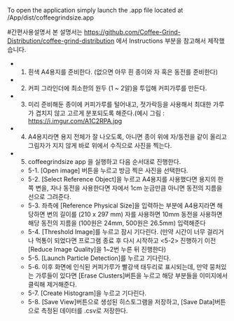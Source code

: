To open the application simply launch the .app file located at /App/dist/coffeegrindsize.app

#간편사용설명서
본 설명서는 https://github.com/Coffee-Grind-Distribution/coffee-grind-distribution 에서 Instructions 부분을 참고해서 제작했습니다.

* 1. 흰색 A4용지를 준비한다. (없으면 아무 흰 종이와 자 혹은 동전를 준비한다)
* 2. 커피 그라인더에 최소한의 원두 (1 ~ 2알)을 투입해 커피가루를 만든다.
* 3. 미리 준비해둔 종이에 커피가루를 털어내고, 젓가락등을 사용해서 최대한 가루가 겹치지 않고 고르게 분포되도록 해준다.(예시 그림 : https://i.imgur.com/A1C2RPA.jpg
* 4. A4용지라면 용지 전체가 잘 나오도록, 아니면 종이 위에 자/동전을 같이 올리고 그림자가 지지 않게 바로 위에서 수직으로 사진을 찍는다.
* 5. coffeegrindsize app 을 실행하고 다음 순서대로 진행한다.
	- 5-1.  [Open image] 버튼을 누르고 방금 찍은 사진을 선택한다.
	- 5-2.  [Select Reference Object]을 누르고 A4용지를 사용했다면 용지의 한쪽 변을, 자나 동전을 사용한다면 자에서 1cm 눈금만큼 아니면 동전의 지름을 선으로 그려준다.
	- 5-3.  좌측에 [Reference Physical Size]을 입력하는 부분에 
		        A4용지라면 해당하면 변의 길이를 (210 x 297 mm)
		        자를 사용하면 10mm
		        동전을 사용하면 해당 동전의 지름을 (100원은 24mm, 500원은 26.5mm)
	        입력해준다
	- 5-4.  [Threshold Image]를 누르고 잠시 기다린다. (만약 시간이 너무 걸리거나 먹통이 되었다면 프로그램 종료 후 다시 시작하고 <5-2> 진행하기 이전 [Reduce Image Quality]을 1~2번 누른 뒤 진행한다)
	- 5-5.  [Launch Particle Detection]를 누르고 기다린다.
	- 5-6.  이후 화면에 인식된 커피가루가 빨강색 태두리로 표시되는데, 만약 뭉처있는 가루들이 있다면 [Erase Clusters]버튼을 누르고 해당 부분들을 이미지에서 클릭해 제거해준다.
	- 5-7.  [Create Histogram]을 누르고 기다린다.
	- 5-8.  [Save View]버튼으로 생성된 히스토그램을 저장하고, [Save Data]버튼으로 측정된 데이터를 .csv로 저장한다.
